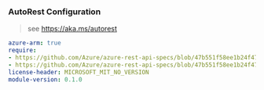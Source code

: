 ### AutoRest Configuration

> see https://aka.ms/autorest

``` yaml
azure-arm: true
require:
- https://github.com/Azure/azure-rest-api-specs/blob/47b551f58ee1b24f4783c2e927b1673b39d87348/specification/changeanalysis/resource-manager/readme.md
- https://github.com/Azure/azure-rest-api-specs/blob/47b551f58ee1b24f4783c2e927b1673b39d87348/specification/changeanalysis/resource-manager/readme.go.md
license-header: MICROSOFT_MIT_NO_VERSION
module-version: 0.1.0
```